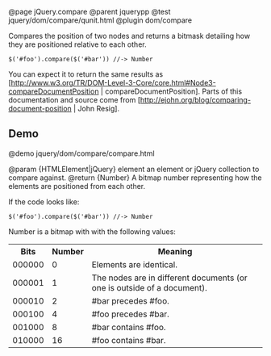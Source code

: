 @page jQuery.compare
@parent jquerypp
@test jquery/dom/compare/qunit.html
@plugin dom/compare


Compares the position of two nodes and returns a bitmask detailing how they are positioned 
relative to each other.  

    $('#foo').compare($('#bar')) //-> Number

You can expect it to return the same results as 
[http://www.w3.org/TR/DOM-Level-3-Core/core.html#Node3-compareDocumentPosition | compareDocumentPosition].
Parts of this documentation and source come from [http://ejohn.org/blog/comparing-document-position | John Resig].

## Demo
@demo jquery/dom/compare/compare.html



@param {HTMLElement|jQuery}  element an element or jQuery collection to compare against.
@return {Number} A bitmap number representing how the elements are positioned from each other.

If the code looks like:

    $('#foo').compare($('#bar')) //-> Number

Number is a bitmap with with the following values:
<table class='options'>
    <tr><th>Bits</th><th>Number</th><th>Meaning</th></tr>
    <tr><td>000000</td><td>0</td><td>Elements are identical.</td></tr>
    <tr><td>000001</td><td>1</td><td>The nodes are in different 
    				documents (or one is outside of a document).</td></tr>
    <tr><td>000010</td><td>2</td><td>#bar precedes #foo.</td></tr>
    <tr><td>000100</td><td>4</td><td>#foo precedes #bar.</td></tr>
    <tr><td>001000</td><td>8</td><td>#bar contains #foo.</td></tr>
    <tr><td>010000</td><td>16</td><td>#foo contains #bar.</td></tr>
</table>